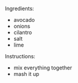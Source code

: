 Ingredients:
* avocado
* onions
* cilantro
* salt
* lime

Instructions:
* mix everything together
* mash it up
